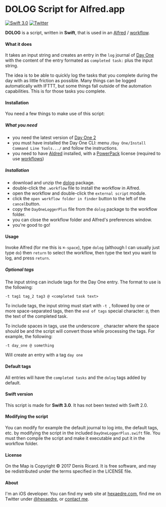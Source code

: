 # DOLOG Script for Alfred.app

[![Swift 3.0](https://img.shields.io/badge/Swift-3.0-orange.svg?style=flat)](https://developer.apple.com/swift/)  [![Twitter](https://img.shields.io/badge/twitter-@hexaedre-blue.svg?style=flat)](https://twitter.com/hexaedre)

**DOLOG** is a script, written in **Swift**, that is used in an [Alfred][alfred] / [workflow][workflows].

#### What it does

It takes an input string and creates an entry in the `log` journal of [Day One][dayone] with the content of the entry formated as `completed task:` plus the input string.

The idea is to be able to quickly log the tasks that you complete during the day with as little friction as possible. Many things can be logged automatically with IFTTT, but some things fall outside of the automation capabilities. This is for those tasks you complete.

#### Installation

You need a few things to make use of this script:

##### What you need

- you need the latest version of [Day One 2][dayone]
- you must have installed the Day One CLI: menu `/Day One/Install Command Line Tools.../` and follow the instructions.
- you need to have [Aldred](alfred) installed, with a [PowerPack][powerpack] license (required to use [workflows][workflows])

##### Installation

- download and unzip the [dolog][dolog] package.
- double-click the `.workflow` file to install the workflow in Alfred.
- open the workflow and double-click the `external script` module.
- click the `open workflow folder in finder` button to the left of the `cancel`button.
- copy the `DayOneLoggerPlus` file from the `dolog` package to the workflow folder.
- you can close the workflow folder and Alfred's preferences window.
- you're good to go!

#### Usage

Invoke Alfred (for me this is `⌘-space`), type `dolog` (although I can usually just type `do`) then `return` to select the workflow, then type the text you want to log, and press `return`.

##### Optional tags

The input string can include tags for the Day One entry. The format to use is the following:

`-t tag1 tag_2 tag3 @ <completed task text>`

To include tags, the input string must start with `-t `, followed by one or more space-separated tags, then the `end of tags` special character: `@`, then the text of the completed task.

To include spaces in tags, use the underscore `_` character where the space should be and the script will convert those while processing the tags. For example, the following:

`-t day_one @ something` 

Will create an entry with a tag `day one`

#### Default tags

All entries will have the `completed tasks` and the `dolog` tags added by default.

#### Swift version

This script is made for **Swift 3.0**. It has not been tested with Swift 2.0.

#### Modifying the script

You can modify for example the default journal to log into, the default tags, etc. by modifying the script in the included `DayOneLoggerPlus.swift` file. You must then compile the script and make it executable and put it in the workflow folder.

#### License

On the Map is Copyright © 2017 Denis Ricard. It is free software, and may be redistributed under the terms specified in the LICENSE file.

#### About

I'm an iOS developer. You can find my web site at [hexaedre.com](http://hexaedre.com), find me on Twitter under [@hexaedre](http://twitter.com/hexaedre), or [contact me](http://hexaedre.com/contact/).

[dayone]: http://dayoneapp.com
[alfred]: https://www.alfredapp.com
[workflows]: https://www.alfredapp.com/workflows/
[powerpack]: https://www.alfredapp.com/powerpack/
[dolog]: http://hexaedre.com/scripts/dolog/